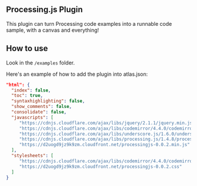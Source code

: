 Processing.js Plugin
--------------------

This plugin can turn Processing code examples into a runnable code sample, with a canvas and everything!

How to use
----------

Look in the `/examples` folder. 

Here's an example of how to add the plugin into atlas.json:

```json
"html": {
  "index": false,
  "toc": true,
  "syntaxhighlighting": false,
  "show_comments": false,
  "consolidate": false,
  "javascripts": [
     "https://cdnjs.cloudflare.com/ajax/libs/jquery/2.1.1/jquery.min.js",
     "https://cdnjs.cloudflare.com/ajax/libs/codemirror/4.4.0/codemirror.min.js",
     "https://cdnjs.cloudflare.com/ajax/libs/underscore.js/1.6.0/underscore-min.js",
     "https://cdnjs.cloudflare.com/ajax/libs/processing.js/1.4.8/processing.min.js",
     "https://d2uogd9jz9k9zm.cloudfront.net/processingjs-0.0.2.min.js"
  ],
  "stylesheets": [
     "https://cdnjs.cloudflare.com/ajax/libs/codemirror/4.4.0/codemirror.min.css",
     "https://d2uogd9jz9k9zm.cloudfront.net/processingjs-0.0.2.css"
  ]
}

```